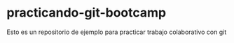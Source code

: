 # practicando-git-bootcamp
Esto es un repositorio de ejemplo para practicar trabajo colaborativo con git
